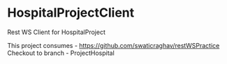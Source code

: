 # HospitalProjectClient
Rest WS Client for HospitalProject

This project consumes - https://github.com/swaticraghav/restWSPractice
Checkout to branch -  ProjectHospital
